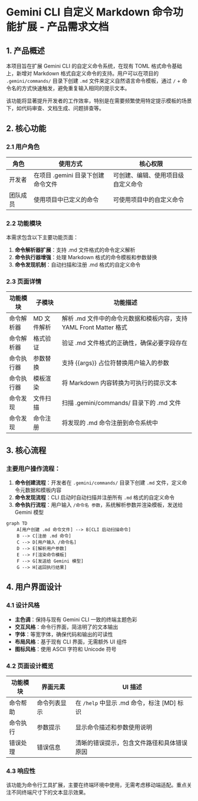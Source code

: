 # Gemini CLI 自定义 Markdown 命令功能扩展 - 产品需求文档

## 1. 产品概述

本项目旨在扩展 Gemini CLI 的自定义命令系统，在现有 TOML 格式命令基础上，新增对 Markdown 格式自定义命令的支持。用户可以在项目的 `.gemini/commands/` 目录下创建 `.md` 文件来定义自然语言命令模板，通过 `/` + 命令名的方式快速触发，避免重复输入相同的提示文本。

该功能将显著提升开发者的工作效率，特别是在需要频繁使用特定提示模板的场景下，如代码审查、文档生成、问题排查等。

## 2. 核心功能

### 2.1 用户角色

| 角色 | 使用方式 | 核心权限 |
|------|----------|----------|
| 开发者 | 在项目 .gemini 目录下创建命令文件 | 可创建、编辑、使用项目级自定义命令 |
| 团队成员 | 使用项目中已定义的命令 | 可使用项目中的自定义命令 |

### 2.2 功能模块

本需求包含以下主要功能页面：
1. **命令解析器扩展**：支持 .md 文件格式的命令定义解析
2. **命令执行器增强**：处理 Markdown 格式的命令模板和参数替换
3. **命令发现机制**：自动扫描和注册 .md 格式的自定义命令

### 2.3 页面详情

| 功能模块 | 子模块 | 功能描述 |
|----------|--------|----------|
| 命令解析器 | MD 文件解析 | 解析 .md 文件中的命令元数据和模板内容，支持 YAML Front Matter 格式 |
| 命令解析器 | 格式验证 | 验证 .md 文件格式的正确性，确保必要字段存在 |
| 命令执行器 | 参数替换 | 支持 {{args}} 占位符替换用户输入的参数 |
| 命令执行器 | 模板渲染 | 将 Markdown 内容转换为可执行的提示文本 |
| 命令发现 | 文件扫描 | 扫描 .gemini/commands/ 目录下的 .md 文件 |
| 命令发现 | 命令注册 | 将发现的 .md 命令注册到命令系统中 |

## 3. 核心流程

### 主要用户操作流程：

1. **命令创建流程**：开发者在 `.gemini/commands/` 目录下创建 `.md` 文件，定义命令元数据和模板内容
2. **命令发现流程**：CLI 启动时自动扫描并注册所有 `.md` 格式的自定义命令
3. **命令执行流程**：用户输入 `/命令名 参数`，系统解析参数并渲染模板，发送给 Gemini 模型

```mermaid
graph TD
    A[用户创建 .md 命令文件] --> B[CLI 启动扫描命令]
    B --> C[注册 .md 命令]
    C --> D[用户输入 /命令名]
    D --> E[解析用户参数]
    E --> F[渲染命令模板]
    F --> G[发送给 Gemini 模型]
    G --> H[返回执行结果]
```

## 4. 用户界面设计

### 4.1 设计风格

- **主色调**：保持与现有 Gemini CLI 一致的终端主题色彩
- **交互风格**：命令行界面，简洁明了的文本输出
- **字体**：等宽字体，确保代码和输出的可读性
- **布局风格**：基于现有 CLI 界面，无需额外 UI 组件
- **图标风格**：使用 ASCII 字符和 Unicode 符号

### 4.2 页面设计概览

| 功能模块 | 界面元素 | UI 描述 |
|----------|----------|--------|
| 命令帮助 | 命令列表显示 | 在 `/help` 中显示 .md 命令，标注 [MD] 标识 |
| 命令执行 | 参数提示 | 显示命令描述和参数使用说明 |
| 错误处理 | 错误信息 | 清晰的错误提示，包含文件路径和具体错误原因 |

### 4.3 响应性

该功能为命令行工具扩展，主要在终端环境中使用，无需考虑移动端适配。重点关注不同终端尺寸下的文本显示效果。